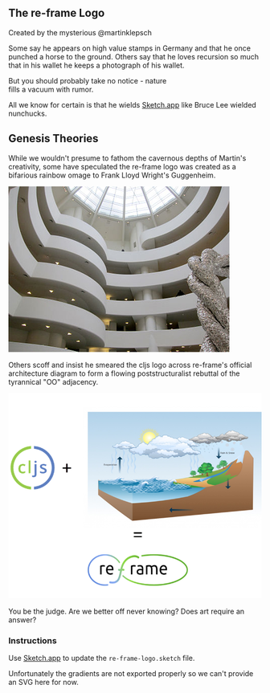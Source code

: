 ## The re-frame Logo

Created by the mysterious @martinklepsch

Some say he appears on high value stamps in Germany and that he once 
punched a horse to the ground. Others say that he loves recursion so much 
that in his wallet he keeps a photograph of his wallet.

But you should probably take no notice - nature  
fills a vacuum with rumor.

All we know for certain is that he wields [Sketch.app](https://www.sketchapp.com/) like
Bruce Lee wielded nunchucks.

## Genesis Theories

While we wouldn't presume to fathom the cavernous depths of Martin's creativity, some have 
speculated the re-frame logo was created as a bifarious rainbow omage to Frank Lloyd Wright's Guggenheim.

![](Guggenheim.jpg)

Others scoff and insist he smeared the cljs logo across re-frame's official 
architecture diagram to form a flowing poststructuralist rebuttal of the tyrannical 
"OO" adjacency. 


![](Genesis.png)

You be the judge. 
Are we better off never knowing?  Does art require an answer?

### Instructions 

Use [Sketch.app](https://www.sketchapp.com/) to update the `re-frame-logo.sketch` file.

Unfortunately the gradients are not exported properly so we can't provide an SVG here for now.

